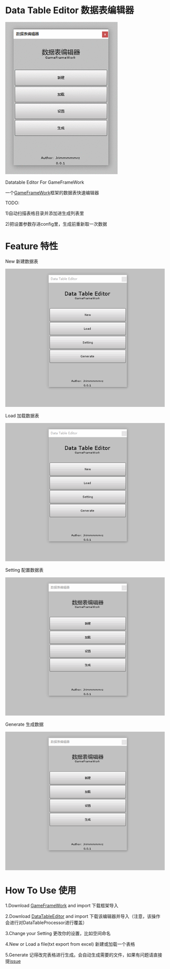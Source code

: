 # Data Table Editor 数据表编辑器 
 
 ![Data Table Editor](ExampleImage/Editor.gif) 
 
 Datatable Editor For GameFrameWork 
  
 一个[GameFrameWork](https://gameframework.cn/)框架的数据表快速编辑器 
 
 TODO:  
  
 1)自动扫描表格目录并添加进生成列表里 
  
 2)把设置参数存进config里，生成前重新取一次数据
 
# Feature 特性 
 
 New 新建数据表 
  
 ![New](ExampleImage/New.gif)
 
 Load 加载数据表 
  
 ![New](ExampleImage/Load.gif)
 
 Setting 配置数据表 
  
 ![New](ExampleImage/Language.gif)
 
 Generate 生成数据 
  
 ![New](ExampleImage/Generate.gif)
 
# How To Use 使用 
 1.Download [GameFrameWork](https://gameframework.cn/) and import 
 下载框架导入 
  
 2.Download [DataTableEditor](https://github.com/qtghost/DataTableEditor/releases/latest) and import
 下载该编辑器并导入（注意，该操作会进行对DataTableProcessor进行覆盖） 
 
 3.Change your Setting 
 更改你的设置，比如空间命名 
  
 4.New or Load a file(txt export from excel) 
 新建或加载一个表格 
  
 5.Generate 
 记得改完表格进行生成。会自动生成需要的文件，如果有问题请直接提[issue](https://github.com/qtghost/DataTableEditor/issues/new) 
